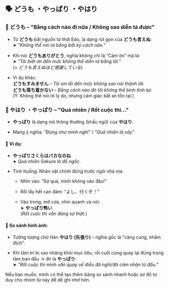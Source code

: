 ## 🗣 どうも ・やっぱり ・やはり

### 🔹 どうも – "Bằng cách nào đi nữa / Không sao diễn tả được"

- Từ **どうも** bắt nguồn từ thời Edo, là dạng rút gọn của **どうも言えぬ**:  
    ➤ _"Không thể nói ra bằng bất kỳ cách nào."_
    
- Khi nói **どうもありがとう**, nghĩa không chỉ là “Cảm ơn” mà là:  
    ➤ _"Tôi biết ơn đến mức không thể diễn tả bằng lời."_  
    (_= どうも言えぬほど感謝している_)
    
- Ví dụ khác:  
    **どうもすみません** – _Tôi xin lỗi đến mức không sao nói thành lời._  
    **どうも落ち着かない** – _Bằng cách nào đó tôi không thể bình tĩnh lại._  
    (Ý: Không thể nói rõ lý do, nhưng cảm giác bất an tồn tại.)
    

### 🔹 やはり ・やっぱり – "Quả nhiên / Rốt cuộc thì..."

- **やっぱり** là dạng nói thông thường (khẩu ngữ) của **やはり**.
    
- Mang ý nghĩa: _"Đúng như mình nghĩ"_ / _"Quả nhiên là vậy"_
    

#### 🌸 Ví dụ:

- **やっぱりさくらはバカなのね**  
    ➤ _Quả nhiên Sakura là đồ ngốc._
    
- Tình huống: Nhân vật chính đứng trước ngôi nhà ma:
    
    - Nhìn vào: “Sợ quá, mình không vào đâu!”
        
    - Rồi lấy hết can đảm: “よし、行くぞ！”
        
    - Vào trong, mở cửa, nhìn quanh và nói:  
        ➤ **やっぱり怖い**  
        (_Rốt cuộc thì vẫn đáng sợ thật._)
        

#### 🎯 So sánh hình ảnh:

- Tưởng tượng chữ Hán **やはり (矢張り)** – nghĩa gốc là "căng cung, nhắm đích".
    
- Khi tâm trí bị xao nhãng khỏi mục tiêu, rồi cuối cùng quay lại đúng trọng tâm ban đầu → đó là **やっぱり**:  
    ➤ _"Rốt cuộc thì mình vẫn quay về điều đã nghĩ/đã cảm nhận từ đầu."_
    


Nếu bạn muốn, mình có thể tạo thêm bảng so sánh nhanh hoặc sơ đồ tư duy cho nhóm từ này để dễ ghi nhớ hơn.